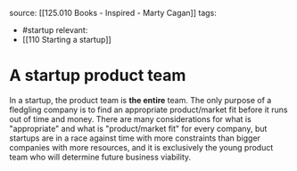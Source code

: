 source: [[125.010 Books - Inspired - Marty Cagan]]
tags:
- #startup 
relevant:
- [[110 Starting a startup]]

# A startup product team

In a startup, the product team is **the entire** team. The only purpose of a fledgling company is to find an appropriate product/market fit before it runs out of time and money. There are many considerations for what is "appropriate" and what is "product/market fit" for every company, but startups are in a race against time with more constraints than bigger companies with more resources, and it is exclusively the young product team who will determine future business viability.